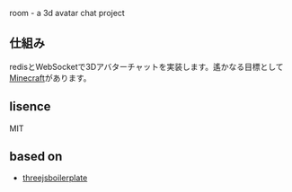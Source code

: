 room - a 3d avatar chat project

仕組み
------

redisとWebSocketで3Dアバターチャットを実装します。遙かなる目標として[Minecraft](http://www.minecraft.net/)があります。

lisence
-------

MIT

based on
--------

 * [threejsboilerplate](http://jeromeetienne.github.com/threejsboilerplatebuilder/)

